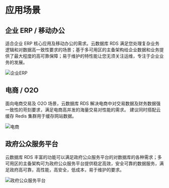 # 应用场景
## 企业 ERP / 移动办公
适合企业 ERP 核心应用及移动办公的需求。云数据库 RDS 满足您处理复杂业务逻辑和对数据高一致性要求的场景；基于多可用区的主备架构给企业数据和业务提供了最大程度的高可靠保障；易于维护的特性能让您无须关注运维，专注于企业业务的发展。

![企业ERP](https://img1.jcloudcs.com/cms/a479f226-05b3-41a8-8e8d-56c4ca327ea820170822180321.jpg)

## 电商 / O2O
面向电商交易及 O2O 场景，云数据库 RDS 解决电商中对交易数据及财务数据强一致性的苛刻要求，满足电商高并发的海量交易对性能的需求。 建议同时搭配云缓存 Redis 集群用于缓存网站数据。

![电商](https://img1.jcloudcs.com/cms/c928b175-bc75-4f7a-9a9d-0c0e9f87841820170822180330.jpg)

## 政府公众服务平台
云数据库 RDS 丰富的功能可以满足政府公众服务平台的对数据库的各种需求；多可用区的主备架构可为政府公众服务平台提供稳定高效，安全可靠的数据服务，满足政府高可靠，高性能，高安全，低成本，易于维护的要求。

![政府公众服务平台](https://img1.jcloudcs.com/cms/f7653bd5-64f6-4330-84fa-202a6462a87d20170822180339.jpg)
